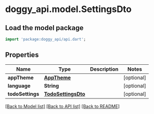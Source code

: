 # doggy_api.model.SettingsDto

## Load the model package
```dart
import 'package:doggy_api/api.dart';
```

## Properties
Name | Type | Description | Notes
------------ | ------------- | ------------- | -------------
**appTheme** | [**AppTheme**](AppTheme.md) |  | [optional] 
**language** | **String** |  | [optional] 
**todoSettings** | [**TodoSettingsDto**](TodoSettingsDto.md) |  | [optional] 

[[Back to Model list]](../README.md#documentation-for-models) [[Back to API list]](../README.md#documentation-for-api-endpoints) [[Back to README]](../README.md)


